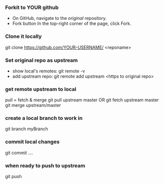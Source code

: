 ### Forkit to YOUR github
-  On GitHub, navigate to the *original* repository.
-  Fork button In the top-right corner of the page, click Fork.

### Clone it locally
git clone https://github.com/YOUR-USERNAME/ \<reponame\>

### Set original repo as upstream
- show local's remotes: 
git remote -v
- add upstream repo:
git remote add upstream \<https to original repo\>

### get remote upstream to local
pull = fetch & merge 
git pull upstream master
 OR
git fetch upstream master
git merge upstream/master

### create a local branch to work in
git branch myBranch

### commit local changes
git commit ....

### when ready to push to upstream
git push 
